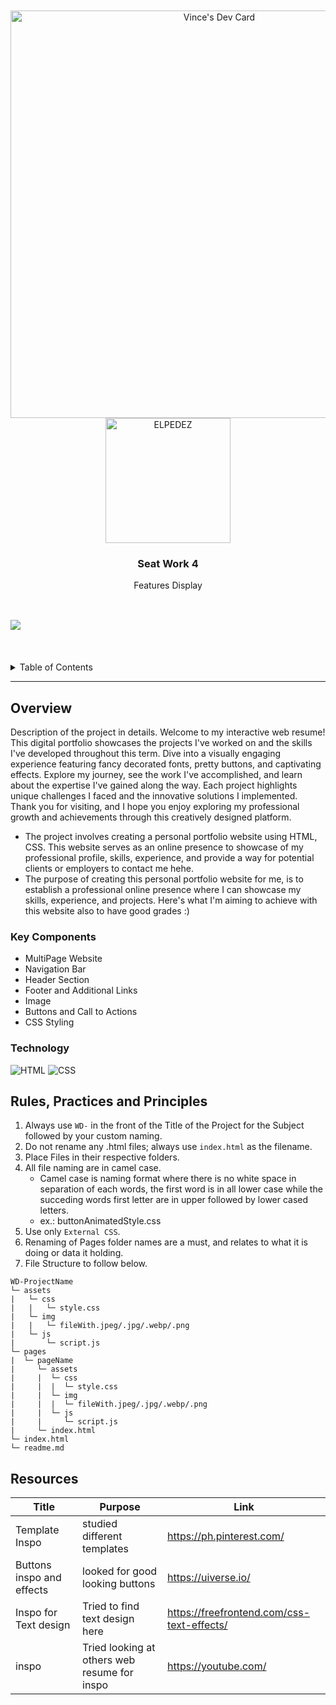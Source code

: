 <a name="readme-top">

<br/>

<br />
<div align="center">
  <a href="https://app.daily.dev/vinceelpedez"><img src="https://api.daily.dev/devcards/v2/Yx3Al31hWxDrC1pA3kOvQ.png?r=abq&type=wide" width="652" alt="Vince's Dev Card"/></a>
  <a href="https://github.com/vinceelpedez">
  <!-- TODO: If you want to add logo or banner you can add it here -->
    <img src="https://i.pinimg.com/564x/7d/63/a0/7d63a0eddd6418289bbd9c46c026d946.jpg"alt="ELPEDEZ" width="200" height="200">
  </a>
  </a>
<!-- TODO: Change Title to the name of the title of your Project -->
  <h3 align="center">Seat Work 4</h3>
</div>
<!-- TODO: Make a short description -->
<div align="center">
  Features Display
</div>

<br />


![](https://visit-counter.vercel.app/counter.png?https://github.com/vinceelpedez/WD-ELPEDEZ-SA3)
---

<br />
<br />


<!-- TODO: If you want to add more layers for your readme -->
<details>
  <summary>Table of Contents</summary>
  <ol>
    <li>
      <a href="#overview">Overview</a>
      <ol>
        <li>
          <a href="#key-components">Key Components</a>
        </li>
        <li>
          <a href="#technology">Technology</a>
        </li>
      </ol>
    </li>
    <li>
      <a href="#rule,-practices-and-principles">Rules, Practices and Principles</a>
    </li>
    <li>
      <a href="#resources">Resources</a>
    </li>
  </ol>
</details>

---

## Overview



Description of the project in details.
Welcome to my interactive web resume! This digital portfolio showcases the projects I've worked on and the skills I've developed throughout this term. Dive into a visually engaging experience featuring fancy decorated fonts, pretty buttons, and captivating effects. Explore my journey, see the work I've accomplished, and learn about the expertise I've gained along the way. Each project highlights unique challenges I faced and the innovative solutions I implemented. Thank you for visiting, and I hope you enjoy exploring my professional growth and achievements through this creatively designed platform.


- The project involves creating a personal portfolio website  using HTML, CSS. This website serves as an online presence to showcase of my professional profile, skills, experience, and provide a way for potential clients or employers to contact me hehe.
- The purpose of creating this personal portfolio website for me,  is to establish a professional online presence where I can showcase my skills, experience, and projects. Here's what I'm aiming to achieve with this website also to have good grades :)


### Key Components

- MultiPage Website
- Navigation Bar
- Header Section
- Footer and Additional Links
- Image
- Buttons and Call to Actions
- CSS Styling
  

### Technology

![HTML](https://img.shields.io/badge/HTML-E34F26?style=for-the-badge&logo=html5&logoColor=white)
![CSS](https://img.shields.io/badge/CSS-1572B6?style=for-the-badge&logo=css3&logoColor=white)


## Rules, Practices and Principles
1. Always use `WD-` in the front of the Title of the Project for the Subject followed by your custom naming.
2. Do not rename any .html files; always use `index.html` as the filename.
3. Place Files in their respective folders.
4. All file naming are in camel case.
   - Camel case is naming format where there is no white space in separation of each words, the first word is in all lower case while the succeding words first letter are in upper followed by lower cased letters.
   - ex.: buttonAnimatedStyle.css
5. Use only `External CSS`.
6. Renaming of Pages folder names are a must, and relates to what it is doing or data it holding.
7. File Structure to follow below.

```
WD-ProjectName
└─ assets
|   └─ css
|   |   └─ style.css
|   └─ img
|   |   └─ fileWith.jpeg/.jpg/.webp/.png
|   └─ js
|       └─ script.js
└─ pages
|  └─ pageName
|     └─ assets
|     |  └─ css
|     |  |  └─ style.css
|     |  └─ img
|     |  |  └─ fileWith.jpeg/.jpg/.webp/.png
|     |  └─ js
|     |     └─ script.js
|     └─ index.html
└─ index.html
└─ readme.md
```

## Resources

<!-- TODO: Add References -->
| Title | Purpose | Link |
|-|-|-|
| Template Inspo | studied different templates | https://ph.pinterest.com/ |
| Buttons inspo and effects | looked for good looking buttons | https://uiverse.io/ |
|Inspo for Text design | Tried to find text design here | https://freefrontend.com/css-text-effects/ |
|inspo | Tried looking at others web resume for inspo | https://youtube.com/ |

